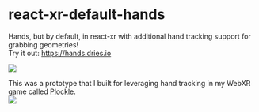 # react-xr-default-hands

Hands, but by default, in react-xr with additional hand tracking support for grabbing geometries!  
Try it out: https://hands.dries.io  
  
![](https://thumbs.gfycat.com/ImpassionedInferiorJay-size_restricted.gif)


This was a prototype that I built for leveraging hand tracking in my WebXR game called [Plockle](https://plockle.com).  
![](https://thumbs.gfycat.com/BeautifulThornyGalah-size_restricted.gif)

